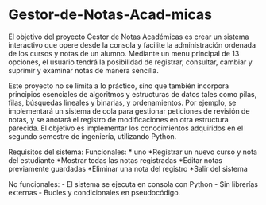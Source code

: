 # Gestor-de-Notas-Acad-micas
El objetivo del proyecto Gestor de Notas Académicas es crear un sistema interactivo que opere desde la consola y facilite la administración ordenada de los cursos y notas de un alumno. Mediante un menu principal de 13 opciones, el usuario tendrá la posibilidad de registrar, consultar, cambiar y suprimir y examinar notas de manera sencilla.

Este proyecto no se limita a lo práctico, sino que también incorpora principios esenciales de algoritmos y estructuras de datos tales como pilas, filas, búsquedas lineales y binarias, y ordenamientos. Por ejemplo, se implementará un sistema de cola para gestionar peticiones de revisión de notas, y se anotará el registro de modificaciones en otra estructura parecida. El objetivo es implementar  los conocimientos adquiridos en el segundo semestre de ingeniería, utilizando Python. 

Requisitos del sistema: 
Funcionales: * uno
*Registrar un nuevo curso y nota del estudiante
*Mostrar todas las notas registradas
*Editar notas previamente guardadas
*Eliminar una nota del registro
*Salir del sistema

No funcionales: 
    - El sistema se ejecuta en consola con Python
    - Sin librerías externas
    - Bucles y condicionales en pseudocódigo.

    

